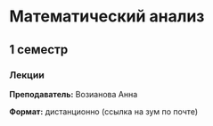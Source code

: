 # Математический анализ

## 1 семестр

### Лекции

**Преподаватель:** Возианова Анна

**Формат:** дистанционно (ссылка на зум по почте)